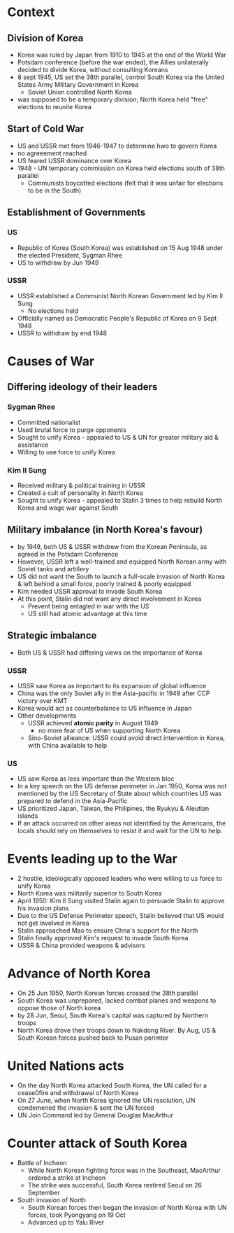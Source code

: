 # Context

## Division of Korea

- Korea was ruled by Japan from 1910 to 1945 at the end of the World War
- Potsdam conference (before the war ended), the Allies unilaterally decided to divide Korea, without consulting Koreans
- 8 sept 1945, US set the 38th parallel, control South Korea via the United States Army Military Government in Korea
	- Soviet Union controlled North Korea
- was supposed to be a temporary division; North Korea held "free" elections to reunite Korea

## Start of Cold War

- US and USSR met from 1946-1947 to determine hwo to govern Korea
- no agreeement reached
- US feared USSR dominance over Korea
- 1948 - UN temporary commission on Korea held elections south of 38th parallel
	- Communists boycotted elections (felt that it was unfair for elections to be in the South)

## Establishment of Governments

### US

- Republic of Korea (South Korea) was established on 15 Aug 1948 under the elected President, Sygman Rhee
- US to withdraw by Jun 1949

### USSR

- USSR established a Communist North Korean Government led by Kim Il Sung
	- No elections held
- Officially named as Democratic People's Republic of Korea on 9 Sept 1948
- USSR to withdraw by end 1948

# Causes of War

## Differing ideology of their leaders

### Sygman Rhee

- Committed nationalist
- Used brutal force to purge opponents
- Sought to unify Korea - appealed to US & UN for greater military aid & assistance
- Willing to use force to unify Korea

### Kim Il Sung

- Received military & political training in USSR
- Created a cult of personality in North Korea
- Sought to unify Korea - appealed to Stalin 3 times to help rebuild North Korea and wage war against South

## Military imbalance (in North Korea's favour)

- by 1949, both US & USSR withdrew from the Korean Peninsula, as agreed in the Potsdam Conference
- However, USSR left a well-trained and equipped North Korean army with Soviet  tanks and artillery
- US did not want the South to launch a full-scale invasion of North Korea & left behind a small force, poorly trained & poorly equipped
- Kim needed USSR approval to invade South Korea
- At this point, Stalin did not want any direct involvement in Korea
	- Prevent being entagled in war with the US
	- US still had atomic advantage at this time

## Strategic imbalance

- Both US & USSR had differing views on the importance of Korea

### USSR

- USSR saw Korea as important to its expansion of global influence
- China was the only Soviet ally in the Asia-pacific in 1949 after CCP victory over KMT
- Korea would act as counterbalance to US influence in Japan
- Other developments
	- USSR achieved **atomic parity** in August 1949
		- no more fear of US when supporting North Korea
	- Sino-Soviet allieance: USSR could avoid direct intervention in Korea, with China available to help

### US

- US saw Korea as less important than the Western bloc
- In a key speech on the US defense perimeter in Jan 1950, Korea was not mentioned by the US Secretary of State about which countries US was prepared to defend in the Asia-Pacific
- US prioritized Japan, Taiwan, the Philipines, the Ryukyu & Aleutian islands
- If an attack occurred on other areas not identified by the Americans, the locals should rely on themselves to resist it and wait for the UN to help.

# Events leading up to the War

- 2 hostile, ideologically opposed leaders who were willing to us force to unify Korea
- North Korea was militarily superior to South Korea
- April 1950: Kim Il Sung visited Stalin again to persuade Stalin to approve his invasion plans
- Due to the US Defense Perimeter speech, Stalin believed that US would not get involved in Korea
- Stalin approached Mao to ensure Chna's support for the North
- Stalin finally approved Kim's request to invade South Korea
- USSR & China  provided weapons & advisors

# Advance of North Korea

- On 25 Jun 1950, North Korean forces crossed the 38th parallel
- South Korea was unprepared, lacked combat planes and weapons to oppose those of North korea
- by 28 Jun, Seoul, South Korea's capital was captured by Northern troops
- North Korea drove their troops down to Nakdong River. By Aug, US & South Korean forces pushed back to Pusan perimter

# United Nations acts

- On the day North Korea attacked South Korea, the UN called for a cease0fire and withdrawal of North Korea
- On 27 June, when North Korea ignored the UN resolution, UN condemened the invasion & sent the UN forced
- UN Join Command led by General Douglas MacArthur

# Counter attack of South Korea

- Battle of Incheon
	- While North Korean fighting force was in the Southeast, MacArthur ordered a strike at Incheon
	- The strike was successful, South Korea restired Seoul on 26 September
- South invasion of North
	- South Korean forces then began the invasion of North Korea with UN forces, took Pyongyang on 19 Oct
	- Advanced up to Yalu River